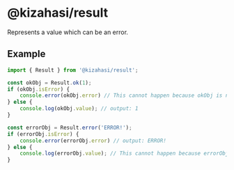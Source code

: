 # @kizahasi/result

Represents a value which can be an error.

## Example

```typescript
import { Result } from '@kizahasi/result';

const okObj = Result.ok(1);
if (okObj.isError) {
    console.error(okObj.error) // This cannot happen because okObj is not an error
} else {
    console.log(okObj.value); // output: 1
}

const errorObj = Result.error('ERROR!');
if (errorObj.isError) {
    console.error(errorObj.error) // output: ERROR!
} else {
    console.log(errorObj.value); // This cannot happen because errorObj is an error
}
```
